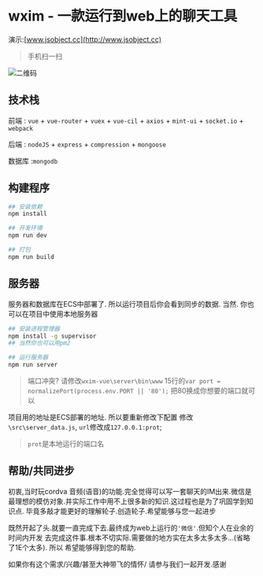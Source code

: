 # wxim - 一款运行到web上的聊天工具

演示:[www.jsobject.cc](http://www.jsobject.cc)

>手机扫一扫

![二维码](https://github.com/Power-kxLee/wxim-vue/blob/master/server/erweima.png)

## 技术栈
前端 : `vue` + `vue-router` + `vuex` + `vue-cil` + `axios` + `mint-ui` + `socket.io` + `webpack`

后端 : `nodeJS` + `express` + `compression`  + `mongoose`

数据库 :`mongodb`


## 构建程序
``` bash
## 安装依赖
npm install

## 开发环境
npm run dev

## 打包
npm run build

```

## 服务器
服务器和数据库在ECS中部署了. 所以运行项目后你会看到同步的数据.
当然. 你也可以在项目中使用本地服务器
```bash
## 安装进程管理器 
npm install -g supervisor
## 当然你也可以用pm2

## 运行服务器
npm run server
```
> 端口冲突? 请修改`wxim-vue\server\bin\www` 15行的`var port = normalizePort(process.env.PORT || '80');`  把80换成你想要的端口就可以

项目用的地址是ECS部署的地址. 所以要重新修改下配置
修改`\src\server_data.js`, `url`修改成`127.0.0.1:prot`; 
> `prot`是本地运行的端口名

## 帮助/共同进步
初衷,当时玩cordva 音频(语音)的功能.完全觉得可以写一套聊天的IM出来.微信是最理想的模仿对象.并实际工作中用不上很多新的知识.这过程也是为了巩固学到知识点. 毕竟多敲才能更好的理解轮子.创造轮子.希望能够与您一起进步

既然开起了头.就要一直完成下去.最终成为web上运行的`'微信'`.但知个人在业余的时间内开发 去完成这件事.根本不切实际.需要做的地方实在太多太多太多...(省略了1E个太多). 所以 希望能够得到您的帮助.

如果你有这个需求/兴趣/甚至大神带飞的情怀/ 请参与我们一起开发.感谢

